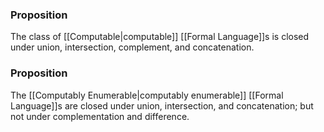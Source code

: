 ### Proposition 
The class of [[Computable|computable]] [[Formal Language]]s is closed under union, intersection, complement, and concatenation.

### Proposition
The [[Computably Enumerable|computably enumerable]] [[Formal Language]]s are closed under union, intersection, and concatenation; but not under complementation and difference.